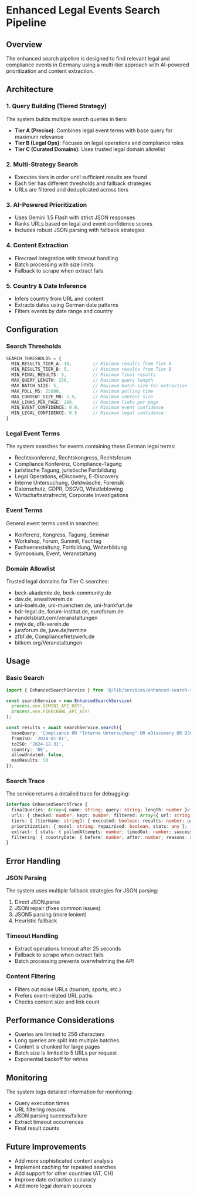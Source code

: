 # Enhanced Legal Events Search Pipeline

## Overview

The enhanced search pipeline is designed to find relevant legal and compliance events in Germany using a multi-tier approach with AI-powered prioritization and content extraction.

## Architecture

### 1. Query Building (Tiered Strategy)

The system builds multiple search queries in tiers:

- **Tier A (Precise)**: Combines legal event terms with base query for maximum relevance
- **Tier B (Legal Ops)**: Focuses on legal operations and compliance roles
- **Tier C (Curated Domains)**: Uses trusted legal domain allowlist

### 2. Multi-Strategy Search

- Executes tiers in order until sufficient results are found
- Each tier has different thresholds and fallback strategies
- URLs are filtered and deduplicated across tiers

### 3. AI-Powered Prioritization

- Uses Gemini 1.5 Flash with strict JSON responses
- Ranks URLs based on legal and event confidence scores
- Includes robust JSON parsing with fallback strategies

### 4. Content Extraction

- Firecrawl integration with timeout handling
- Batch processing with size limits
- Fallback to scrape when extract fails

### 5. Country & Date Inference

- Infers country from URL and content
- Extracts dates using German date patterns
- Filters events by date range and country

## Configuration

### Search Thresholds

```typescript
SEARCH_THRESHOLDS = {
  MIN_RESULTS_TIER_A: 10,        // Minimum results from Tier A
  MIN_RESULTS_TIER_B: 5,         // Minimum results from Tier B
  MIN_FINAL_RESULTS: 5,          // Minimum final results
  MAX_QUERY_LENGTH: 256,         // Maximum query length
  MAX_BATCH_SIZE: 5,             // Maximum batch size for extraction
  MAX_POLL_MS: 25000,            // Maximum polling time
  MAX_CONTENT_SIZE_MB: 1.5,      // Maximum content size
  MAX_LINKS_PER_PAGE: 200,       // Maximum links per page
  MIN_EVENT_CONFIDENCE: 0.6,     // Minimum event confidence
  MIN_LEGAL_CONFIDENCE: 0.5      // Minimum legal confidence
}
```

### Legal Event Terms

The system searches for events containing these German legal terms:

- Rechtskonferenz, Rechtskongress, Rechtsforum
- Compliance Konferenz, Compliance-Tagung
- juristische Tagung, juristische Fortbildung
- Legal Operations, eDiscovery, E-Discovery
- Interne Untersuchung, Geldwäsche, Forensik
- Datenschutz, GDPR, DSGVO, Whistleblowing
- Wirtschaftsstrafrecht, Corporate Investigations

### Event Terms

General event terms used in searches:

- Konferenz, Kongress, Tagung, Seminar
- Workshop, Forum, Summit, Fachtag
- Fachveranstaltung, Fortbildung, Weiterbildung
- Symposium, Event, Veranstaltung

### Domain Allowlist

Trusted legal domains for Tier C searches:

- beck-akademie.de, beck-community.de
- dav.de, anwaltverein.de
- uni-koeln.de, uni-muenchen.de, uni-frankfurt.de
- bdr-legal.de, forum-institut.de, euroforum.de
- handelsblatt.com/veranstaltungen
- nwjv.de, dfk-verein.de
- juraforum.de, juve.de/termine
- zfbf.de, ComplianceNetzwerk.de
- bitkom.org/Veranstaltungen

## Usage

### Basic Search

```typescript
import { EnhancedSearchService } from '@/lib/services/enhanced-search-service';

const searchService = new EnhancedSearchService(
  process.env.GEMINI_API_KEY!,
  process.env.FIRECRAWL_API_KEY!
);

const results = await searchService.search({
  baseQuery: 'Compliance OR "Interne Untersuchung" OR eDiscovery OR DSGVO',
  fromISO: '2024-01-01',
  toISO: '2024-12-31',
  country: 'DE',
  allowUndated: false,
  maxResults: 50
});
```

### Search Trace

The service returns a detailed trace for debugging:

```typescript
interface EnhancedSearchTrace {
  finalQueries: Array<{ name: string; query: string; length: number }>;
  urls: { checked: number; kept: number; filtered: Array<{ url: string; reason: string }> };
  tiers: { [tierName: string]: { executed: boolean; results: number; urls: string[] } };
  prioritization: { model: string; repairUsed: boolean; stats: any };
  extract: { stats: { polledAttempts: number; timedOut: number; successful: number; failed: number } };
  filtering: { countryDate: { before: number; after: number; reasons: string[] } };
}
```

## Error Handling

### JSON Parsing

The system uses multiple fallback strategies for JSON parsing:

1. Direct JSON.parse
2. JSON repair (fixes common issues)
3. JSON5 parsing (more lenient)
4. Heuristic fallback

### Timeout Handling

- Extract operations timeout after 25 seconds
- Fallback to scrape when extract fails
- Batch processing prevents overwhelming the API

### Content Filtering

- Filters out noise URLs (tourism, sports, etc.)
- Prefers event-related URL paths
- Checks content size and link count

## Performance Considerations

- Queries are limited to 256 characters
- Long queries are split into multiple batches
- Content is chunked for large pages
- Batch size is limited to 5 URLs per request
- Exponential backoff for retries

## Monitoring

The system logs detailed information for monitoring:

- Query execution times
- URL filtering reasons
- JSON parsing success/failure
- Extract timeout occurrences
- Final result counts

## Future Improvements

- Add more sophisticated content analysis
- Implement caching for repeated searches
- Add support for other countries (AT, CH)
- Improve date extraction accuracy
- Add more legal domain sources
